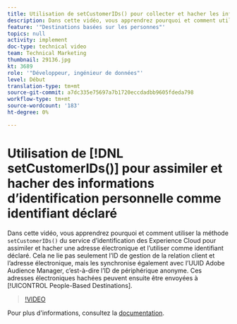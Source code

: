 ```yaml
---
title: Utilisation de setCustomerIDs() pour collecter et hacher les informations d’identification personnelle en tant qu’identifiant déclaré
description: Dans cette vidéo, vous apprendrez pourquoi et comment utiliser la méthode setCustomerIDs() du service d’identification des Experience Cloud pour assimiler et hacher une adresse électronique et l’utiliser comme identifiant déclaré. Cela ne lie pas seulement l’ID de gestion de la relation client et l’adresse électronique, mais les synchronise également avec l’UUID Adobe Audience Manager, c’est-à-dire l’ID de périphérique anonyme. Ces adresses électroniques hachées peuvent ensuite être envoyées aux Destinations basées sur les personnes.
feature: '"Destinations basées sur les personnes"'
topics: null
activity: implement
doc-type: technical video
team: Technical Marketing
thumbnail: 29136.jpg
kt: 3689
role: '"Développeur, ingénieur de données"'
level: Début
translation-type: tm+mt
source-git-commit: a7dc335e75697a7b1720eccdadbb9605fdeda798
workflow-type: tm+mt
source-wordcount: '183'
ht-degree: 0%

---
```



# Utilisation de [!DNL setCustomerIDs()] pour assimiler et hacher des informations d’identification personnelle comme identifiant déclaré

Dans cette vidéo, vous apprendrez pourquoi et comment utiliser la méthode `setCustomerIDs()` du service d’identification des Experience Cloud pour assimiler et hacher une adresse électronique et l’utiliser comme identifiant déclaré. Cela ne lie pas seulement l’ID de gestion de la relation client et l’adresse électronique, mais les synchronise également avec l’UUID Adobe Audience Manager, c’est-à-dire l’ID de périphérique anonyme. Ces adresses électroniques hachées peuvent ensuite être envoyées à [!UICONTROL People-Based Destinations].

>[!VIDEO](https://video.tv.adobe.com/v/29136/?quality=12)

Pour plus d&#39;informations, consultez la [documentation](https://docs.adobe.com/content/help/en/id-service/using/reference/hashing-support.html).
